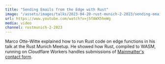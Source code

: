 ```yaml
---
title: "Sending Emails from the Edge with Rust"
image: "/assets/images/talks/2023-04-20-rust-munich-2-2023/sending-emails-from-the-edge-with-rust.jpg"
url: https://www.youtube.com/watch?v=j5fAWX5heWg
media: video
channel: rustmunich-2-2023
---
```


Marco Otte-Witte explained how to run Rust code on edge functions in his talk at
the Rust Munich Meetup. He showed how Rust, compiled to WASM, running on
Cloudflare Workers handles submissions of [Mainmatter's contact form](/contact).
